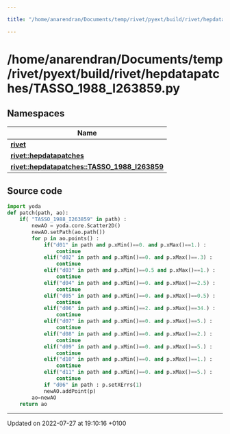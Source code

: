 ```yaml
---

title: "/home/anarendran/Documents/temp/rivet/pyext/build/rivet/hepdatapatches/TASSO_1988_I263859.py"

---
```


# /home/anarendran/Documents/temp/rivet/pyext/build/rivet/hepdatapatches/TASSO_1988_I263859.py



## Namespaces

| Name           |
| -------------- |
| **[rivet](http://example.org/namespaces/namespacerivet/)**  |
| **[rivet::hepdatapatches](http://example.org/namespaces/namespacerivet_1_1hepdatapatches/)**  |
| **[rivet::hepdatapatches::TASSO_1988_I263859](http://example.org/namespaces/namespacerivet_1_1hepdatapatches_1_1tasso__1988__i263859/)**  |




## Source code

```python
import yoda
def patch(path, ao):
    if( "TASSO_1988_I263859" in path) :
        newAO = yoda.core.Scatter2D()
        newAO.setPath(ao.path())
        for p in ao.points() :
            if("d01" in path and p.xMin()==0. and p.xMax()==1.) :
                continue
            elif("d02" in path and p.xMin()==0. and p.xMax()==.3) :
                continue
            elif("d03" in path and p.xMin()==0.5 and p.xMax()==1.) :
                continue
            elif("d04" in path and p.xMin()==0. and p.xMax()==2.5) :
                continue
            elif("d05" in path and p.xMin()==0. and p.xMax()==0.5) :
                continue
            elif("d06" in path and p.xMin()==2. and p.xMax()==34.) :
                continue
            elif("d07" in path and p.xMin()==0. and p.xMax()==5.) :
                continue
            elif("d08" in path and p.xMin()==0. and p.xMax()==2.) :
                continue
            elif("d09" in path and p.xMin()==0. and p.xMax()==5.) :
                continue
            elif("d10" in path and p.xMin()==0. and p.xMax()==1.) :
                continue
            elif("d11" in path and p.xMin()==0. and p.xMax()==5.) :
                continue
            if "d06" in path : p.setXErrs(1)
            newAO.addPoint(p)
        ao=newAO
    return ao
```


-------------------------------

Updated on 2022-07-27 at 19:10:16 +0100
